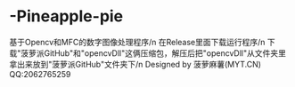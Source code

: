 # -Pineapple-pie
基于Opencv和MFC的数字图像处理程序/n
在Release里面下载运行程序/n
下载"菠萝派GitHub"和"opencvDll"这俩压缩包，解压后把"opencvDll"从文件夹里拿出来放到"菠萝派GitHub"文件夹下/n
Designed by 菠萝麻薯(MYT.CN)
QQ:2062765259
